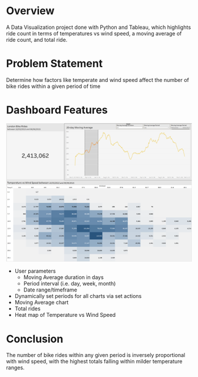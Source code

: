 # Overview

A Data Visualization project done with Python and Tableau, which highlights ride count in terms of temperatures vs wind speed, a moving average of ride count, and total ride. 

# Problem Statement

Determine how factors like temperate and wind speed affect the number of bike rides within a given period of time

# Dashboard Features

![dashboard](dashboard.png)

* User parameters
    - Moving Average duration in days
    - Period interval (i.e. day, week, month)
    - Date range/timeframe
* Dynamically set periods for all charts via set actions
* Moving Average chart
* Total rides
* Heat map of Temperature vs Wind Speed

# Conclusion

The number of bike rides within any given period is inversely proportional with wind speed, with the highest totals falling within milder temperature ranges. 
